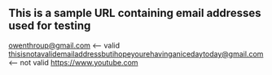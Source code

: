 ## This is a sample URL containing email addresses used for testing

owenthroup@gmail.com <-- valid </br>
thisisnotavalidemailaddressbutihopeyourehavinganicedaytoday@gmail.com <-- not valid
https://www.youtube.com
